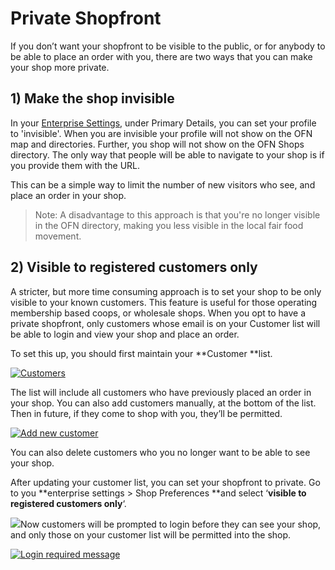 # Private Shopfront

If you don’t want your shopfront to be visible to the public, or for anybody to be able to place an order with you, there are two ways that you can make your shop more private.

## 1\) Make the shop invisible

In your [Enterprise Settings](/Enterprise-settings.md), under Primary Details, you can set your profile to 'invisible'. When you are invisible your profile will not show on the OFN map and directories. Further, you shop will not show on the OFN Shops directory. The only way that people will be able to navigate to your shop is if you provide them with the URL. 

This can be a simple way to limit the number of new visitors who see, and place an order in your shop. 

> Note:  A disadvantage to this approach is that you're no longer visible in the OFN directory, making you less visible in the local fair food movement.

## 2\) Visible to registered customers only

A stricter, but more time consuming approach is to set your shop to be only visible to your known customers. This feature is useful for those operating membership based coops, or wholesale shops. When you opt to have a private shopfront, only customers whose email is on your Customer list will be able to login and view your shop and place an order.

To set this up, you should first maintain your **Customer **list.

[![](https://openfoodnetwork.org/wp-content/uploads/2015/10/Customerssssss.png "Customers")](https://openfoodnetwork.org/wp-content/uploads/2015/10/Customerssssss.png)

The list will include all customers who have previously placed an order in your shop. You can also add customers manually, at the bottom of the list. Then in future, if they come to shop with you, they’ll be permitted.

[![](https://openfoodnetwork.org/wp-content/uploads/2016/04/Add-new-customer.png "Add new customer")](https://openfoodnetwork.org/wp-content/uploads/2016/04/Add-new-customer.png)

You can also delete customers who you no longer want to be able to see your shop.

After updating your customer list, you can set your shopfront to private. Go to you **enterprise settings &gt; Shop Preferences **and select ‘**visible to registered customers only**‘.

![](https://openfoodnetwork.org/wp-content/uploads/2016/04/Registered-customers-only.png)Now customers will be prompted to login before they can see your shop, and only those on your customer list will be permitted into the shop.

[![](https://openfoodnetwork.org/wp-content/uploads/2016/04/Demo-login-required.png "Login required message")](https://openfoodnetwork.org/wp-content/uploads/2016/04/Demo-login-required.png)

